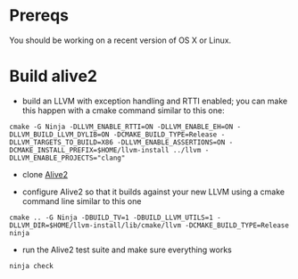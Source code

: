 # Prereqs

You should be working on a recent version of OS X or Linux.

# Build alive2

- build an LLVM with exception handling and RTTI enabled; you can make this
  happen with a cmake command similar to this one:

```
cmake -G Ninja -DLLVM_ENABLE_RTTI=ON -DLLVM_ENABLE_EH=ON -DLLVM_BUILD_LLVM_DYLIB=ON -DCMAKE_BUILD_TYPE=Release -DLLVM_TARGETS_TO_BUILD=X86 -DLLVM_ENABLE_ASSERTIONS=ON -DCMAKE_INSTALL_PREFIX=$HOME/llvm-install ../llvm -DLLVM_ENABLE_PROJECTS="clang"
```

- clone [Alive2](https://github.com/AliveToolkit/alive2)

- configure Alive2 so that it builds against your new LLVM using a cmake command line similar to this one

```
cmake .. -G Ninja -DBUILD_TV=1 -DBUILD_LLVM_UTILS=1 -DLLVM_DIR=$HOME/llvm-install/lib/cmake/llvm -DCMAKE_BUILD_TYPE=Release
ninja
```

- run the Alive2 test suite and make sure everything works

```
ninja check
```
